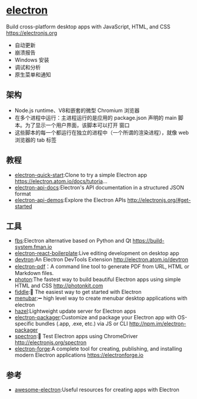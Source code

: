 # [electron](https://github.com/electron/electron)

Build cross-platform desktop apps with JavaScript, HTML, and CSS <https://electronjs.org>

* 自动更新
* 崩溃报告
* Windows 安装
* 调试和分析
* 原生菜单和通知

## 架构

* Node.js runtime、V8和嵌套的微型 Chromium 浏览器
* 在多个进程中运行：主进程运行的是应用的 package.json 声明的 main 脚本。为了显示一个用户界面，该脚本可以打开 窗口
* 这些脚本的每一个都运行在独立的进程中（一个所谓的渲染进程），就像 web 浏览器的 tab 标签

## 教程

* [electron-quick-start](https://github.com/electron/electron-quick-start):Clone to try a simple Electron app <https://electron.atom.io/docs/tutoria>…
* [electron-api-docs](https://github.com/electron/electron-api-docs):Electron's API documentation in a structured JSON format
* [electron-api-demos](https://github.com/electron/electron-api-demos):Explore the Electron APIs <http://electronjs.org/#get-started>

## 工具

* [fbs](https://github.com/mherrmann/fbs):Electron alternative based on Python and Qt <https://build-system.fman.io>
* [electron-react-boilerplate](https://github.com/chentsulin/electron-react-boilerplate):Live editing development on desktop app
* [devtron](https://github.com/electron/devtron):An Electron DevTools Extension <http://electron.atom.io/devtron>
* [electron-pdf](https://github.com/fraserxu/electron-pdf)：A command line tool to generate PDF from URL, HTML or Markdown files.
* [photon](https://github.com/connors/photon):The fastest way to build beautiful Electron apps using simple HTML and CSS <http://photonkit.com>
* [fiddle](https://github.com/electron/fiddle):🚀 The easiest way to get started with Electron
* [menubar](https://github.com/maxogden/menubar):➖ high level way to create menubar desktop applications with electron
* [hazel](https://github.com/zeit/hazel):Lightweight update server for Electron apps
* [electron-packager](https://github.com/electron-userland/electron-packager):Customize and package your Electron app with OS-specific bundles (.app, .exe, etc.) via JS or CLI <http://npm.im/electron-packager>
* [spectron](https://github.com/electron/spectron):🔎 Test Electron apps using ChromeDriver <http://electronjs.org/spectron>
* [electron-forge](https://github.com/electron-userland/electron-forge):A complete tool for creating, publishing, and installing modern Electron applications <https://electronforge.io>

## 参考

* [awesome-electron](https://github.com/sindresorhus/awesome-electron):Useful resources for creating apps with Electron
